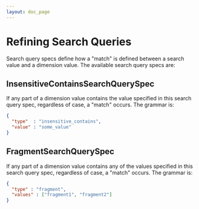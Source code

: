 ```yaml
---
layout: doc_page
---
```

# Refining Search Queries
Search query specs define how a "match" is defined between a search value and a dimension value. The available search query specs are:

InsensitiveContainsSearchQuerySpec
----------------------------------

If any part of a dimension value contains the value specified in this search query spec, regardless of case, a "match" occurs. The grammar is:

```json
{
  "type"  : "insensitive_contains",
  "value" : "some_value"
}
```

FragmentSearchQuerySpec
-----------------------

If any part of a dimension value contains any of the values specified in this search query spec, regardless of case, a "match" occurs. The grammar is:

```json
{ 
  "type" : "fragment",
  "values" : ["fragment1", "fragment2"]
}
```
